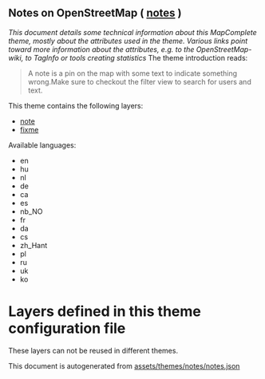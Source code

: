 [//]: # (WARNING: this file is automatically generated. Please find the sources at the bottom and edit those sources)

## Notes on OpenStreetMap ( [notes](https://mapcomplete.org/notes) )
_This document details some technical information about this MapComplete theme, mostly about the attributes used in the theme. Various links point toward more information about the attributes, e.g. to the OpenStreetMap-wiki, to TagInfo or tools creating statistics_
The theme introduction reads:

> A note is a pin on the map with some text to indicate something wrong.Make sure to checkout the filter view to search for users and text.

This theme contains the following layers:

 - [note](../Layers/note.md)
 - [fixme](../Layers/fixme.md)

Available languages:

 - en
 - hu
 - nl
 - de
 - ca
 - es
 - nb_NO
 - fr
 - da
 - cs
 - zh_Hant
 - pl
 - ru
 - uk
 - ko

# Layers defined in this theme configuration file
These layers can not be reused in different themes.


This document is autogenerated from [assets/themes/notes/notes.json](https://source.mapcomplete.org/MapComplete/MapComplete/src/branch/develop/assets/themes/notes/notes.json)
